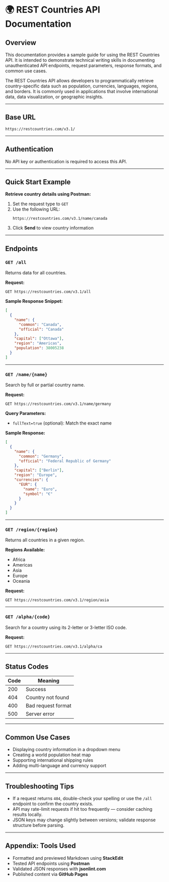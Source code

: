 # 🌍 REST Countries API Documentation

## Overview
This documentation provides a sample guide for using the REST Countries API. It is intended to demonstrate technical writing skills in documenting unauthenticated API endpoints, request parameters, response formats, and common use cases.

The REST Countries API allows developers to programmatically retrieve country-specific data such as population, currencies, languages, regions, and borders. It is commonly used in applications that involve international data, data visualization, or geographic insights.

---

## Base URL
```
https://restcountries.com/v3.1/
```

---

## Authentication
No API key or authentication is required to access this API.

---

## Quick Start Example

**Retrieve country details using Postman:**

1. Set the request type to `GET`
2. Use the following URL:
   ```
   https://restcountries.com/v3.1/name/canada
   ```
3. Click **Send** to view country information

---

## Endpoints

### `GET /all`
Returns data for all countries.

**Request:**
```
GET https://restcountries.com/v3.1/all
```

**Sample Response Snippet:**
```json
[
  {
    "name": {
      "common": "Canada",
      "official": "Canada"
    },
    "capital": ["Ottawa"],
    "region": "Americas",
    "population": 38005238
  }
]
```

---

### `GET /name/{name}`
Search by full or partial country name.

**Request:**
```
GET https://restcountries.com/v3.1/name/germany
```

**Query Parameters:**
- `fullText=true` (optional): Match the exact name

**Sample Response:**
```json
[
  {
    "name": {
      "common": "Germany",
      "official": "Federal Republic of Germany"
    },
    "capital": ["Berlin"],
    "region": "Europe",
    "currencies": {
      "EUR": {
        "name": "Euro",
        "symbol": "€"
      }
    }
  }
]
```

---

### `GET /region/{region}`
Returns all countries in a given region.

**Regions Available:**
- Africa
- Americas
- Asia
- Europe
- Oceania

**Request:**
```
GET https://restcountries.com/v3.1/region/asia
```

---

### `GET /alpha/{code}`
Search for a country using its 2-letter or 3-letter ISO code.

**Request:**
```
GET https://restcountries.com/v3.1/alpha/ca
```

---

## Status Codes

| Code | Meaning              |
|------|----------------------|
| 200  | Success              |
| 404  | Country not found    |
| 400  | Bad request format   |
| 500  | Server error         |

---

## Common Use Cases
- Displaying country information in a dropdown menu
- Creating a world population heat map
- Supporting international shipping rules
- Adding multi-language and currency support

---

## Troubleshooting Tips
- If a request returns `404`, double-check your spelling or use the `/all` endpoint to confirm the country exists.
- API may rate-limit requests if hit too frequently — consider caching results locally.
- JSON keys may change slightly between versions; validate response structure before parsing.

---

## Appendix: Tools Used
- Formatted and previewed Markdown using **StackEdit**
- Tested API endpoints using **Postman**
- Validated JSON responses with **jsonlint.com**
- Published content via **GitHub Pages**
